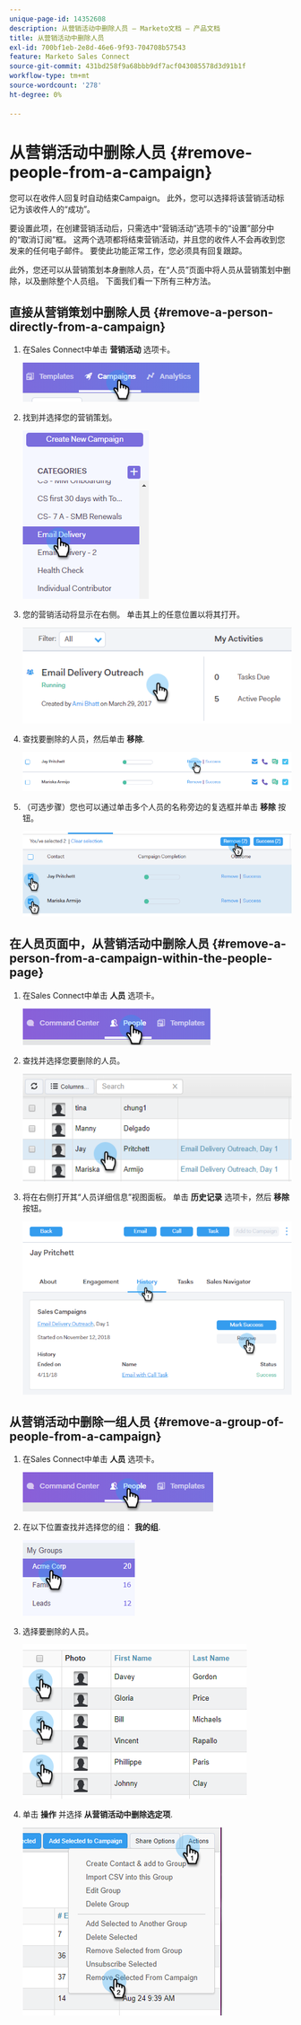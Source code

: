 ```yaml
---
unique-page-id: 14352608
description: 从营销活动中删除人员 — Marketo文档 — 产品文档
title: 从营销活动中删除人员
exl-id: 700bf1eb-2e8d-46e6-9f93-704708b57543
feature: Marketo Sales Connect
source-git-commit: 431bd258f9a68bbb9df7acf043085578d3d91b1f
workflow-type: tm+mt
source-wordcount: '278'
ht-degree: 0%

---
```


# 从营销活动中删除人员 {#remove-people-from-a-campaign}

您可以在收件人回复时自动结束Campaign。 此外，您可以选择将该营销活动标记为该收件人的“成功”。

要设置此项，在创建营销活动后，只需选中“营销活动”选项卡的“设置”部分中的“取消订阅”框。 这两个选项都将结束营销活动，并且您的收件人不会再收到您发来的任何电子邮件。 要使此功能正常工作，您必须具有回复跟踪。

此外，您还可以从营销策划本身删除人员，在“人员”页面中将人员从营销策划中删除，以及删除整个人员组。 下面我们看一下所有三种方法。

## 直接从营销策划中删除人员 {#remove-a-person-directly-from-a-campaign}

1. 在Sales Connect中单击 **营销活动** 选项卡。

   ![](assets/one.png)

1. 找到并选择您的营销策划。

   ![](assets/two.png)

1. 您的营销活动将显示在右侧。 单击其上的任意位置以将其打开。

   ![](assets/three.png)

1. 查找要删除的人员，然后单击 **移除**.

   ![](assets/four.png)

1. （可选步骤）您也可以通过单击多个人员的名称旁边的复选框并单击 **移除** 按钮。

   ![](assets/five.png)

## 在人员页面中，从营销活动中删除人员 {#remove-a-person-from-a-campaign-within-the-people-page}

1. 在Sales Connect中单击 **人员** 选项卡。

   ![](assets/one-a.png)

1. 查找并选择您要删除的人员。

   ![](assets/two-a.png)

1. 将在右侧打开其“人员详细信息”视图面板。 单击 **历史记录** 选项卡，然后 **移除** 按钮。

   ![](assets/three-a.png)

## 从营销活动中删除一组人员 {#remove-a-group-of-people-from-a-campaign}

1. 在Sales Connect中单击 **人员** 选项卡。

   ![](assets/one-b.png)

1. 在以下位置查找并选择您的组： **我的组**.

   ![](assets/two-b.png)

1. 选择要删除的人员。

   ![](assets/three-b.png)

1. 单击 **操作** 并选择 **从营销活动中删除选定项**.

   ![](assets/four-b.png)
